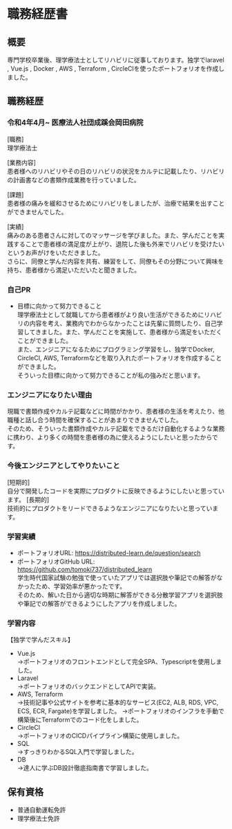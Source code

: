 # 職務経歴書
## 概要
専門学校卒業後、理学療法士としてリハビリに従事しております。独学でlaravel , Vue.js , Docker , AWS , Terraform , CircleCIを使ったポートフォリオを作成しました。
## 職務経歴
### 令和4年4月~ 医療法人社団成蹊会岡田病院 
[職務]  
理学療法士

[業務内容]  
患者様へのリハビリやその日のリハビリの状況をカルテに記載したり、リハビリの計画書などの書類作成業務を行っていました。

[課題]  
患者様の痛みを緩和させるためにリハビリをしましたが、治療で結果を出すことができませんでした。

[実績]  
痛みのある患者さんに対してのマッサージを学びました。また、学んだことを実践することで患者様の満足度が上がり、退院した後も外来でリハビリを受けたいというお声がけをいただきました。  
さらに、同僚と学んだ内容を共有、練習をして、同僚もその分野について興味を持ち、患者様から満足いただいたと聞きました。

### 自己PR
- 目標に向かって努力できること  
理学療法士として就職してから患者様がより良い生活ができるためにリハビリの内容を考え、業務内でわからなかったことは先輩に質問したり、自己学習してきました。また、学んだことを実施して、患者様から満足をいただくことができました。  
また、エンジニアになるためにプログラミング学習をし、独学でDocker, CircleCI, AWS, Terraformなどを取り入れたポートフォリオを作成することができました。  
そういった目標に向かって努力できることが私の強みだと思います。

### エンジニアになりたい理由
現職で書類作成やカルテ記載などに時間がかかり、患者様の生活を考えたり、他職種と話し合う時間を確保することがあまりできませんでした。  
そのため、そういった書類作成やカルテ記載をできるだけ自動化するような業務に携わり、より多くの時間を患者様の為に使えるようにしたいと思ったからです。


### 今後エンジニアとしてやりたいこと
[短期的]  
自分で開発したコードを実際にプロダクトに反映できるようにしたいと思っています。
[長期的]  
技術的にプロダクトをリードできるようなエンジニアになりたいと思っています。


### 学習実績
- ポートフォリオURL: https://distributed-learn.de/question/search
- ポートフォリオGitHub URL: https://github.com/tomoki737/distributed_learn  
学生時代国家試験の勉強で使っていたアプリでは選択肢や筆記での解答がなかったため、学習効率が悪かったです。  
そのため、解いた日から適切な時期に解答ができる分散学習アプリを選択肢や筆記での解答ができるようにしたアプリを作成しました。

### 学習内容
【独学で学んだスキル】
- Vue.js  
→ポートフォリオのフロントエンドとして完全SPA、Typescriptを使用しました。
- Laravel  
→ポートフォリオのバックエンドとしてAPIで実装。
- AWS, Terraform  
→技術記事や公式サイトを参考に基本的なサービス(EC2, ALB, RDS, VPC, ECS, ECR, Fargate)を学習しました。 
→ポートフォリオのインフラを手動で構築後にTerraformでのコード化をしました。
- CircleCI  
→ポートフォリオのCICDパイプライン構築に使用しました。
- SQL  
→すっきりわかるSQL入門で学習しました。
- DB  
→達人に学ぶDB設計徹底指南書で学習しました。

## 保有資格
- 普通自動運転免許
- 理学療法士免許
